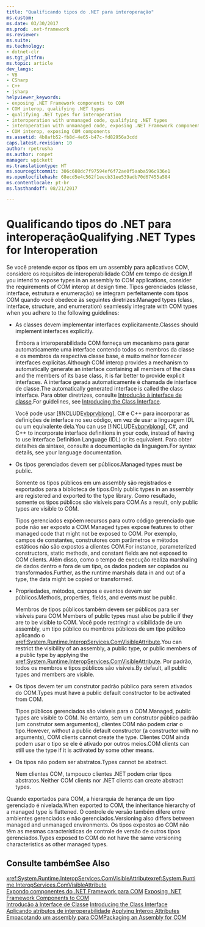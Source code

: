 ```yaml
---
title: "Qualificando tipos do .NET para interoperação"
ms.custom: 
ms.date: 03/30/2017
ms.prod: .net-framework
ms.reviewer: 
ms.suite: 
ms.technology:
- dotnet-clr
ms.tgt_pltfrm: 
ms.topic: article
dev_langs:
- VB
- CSharp
- C++
- jsharp
helpviewer_keywords:
- exposing .NET Framework components to COM
- COM interop, qualifying .NET types
- qualifying .NET types for interoperation
- interoperation with unmanaged code, qualifying .NET types
- interoperation with unmanaged code, exposing .NET Framework components
- COM interop, exposing COM components
ms.assetid: 4b8afb52-fb8d-4e65-b47c-fd82956a3cdd
caps.latest.revision: 10
author: rpetrusha
ms.author: ronpet
manager: wpickett
ms.translationtype: HT
ms.sourcegitcommit: 306c608dc7f97594ef6f72ae0f5aaba596c936e1
ms.openlocfilehash: 68ecd5e4c562f1eecb31ee539adb70d67455a584
ms.contentlocale: pt-br
ms.lasthandoff: 08/21/2017

---
```

# <a name="qualifying-net-types-for-interoperation"></a><span data-ttu-id="af192-102">Qualificando tipos do .NET para interoperação</span><span class="sxs-lookup"><span data-stu-id="af192-102">Qualifying .NET Types for Interoperation</span></span>
<span data-ttu-id="af192-103">Se você pretende expor os tipos em um assembly para aplicativos COM, considere os requisitos de interoperabilidade COM em tempo de design.</span><span class="sxs-lookup"><span data-stu-id="af192-103">If you intend to expose types in an assembly to COM applications, consider the requirements of COM interop at design time.</span></span> <span data-ttu-id="af192-104">Tipos gerenciados (classe, interface, estrutura e enumeração) se integram perfeitamente com tipos COM quando você obedece às seguintes diretrizes:</span><span class="sxs-lookup"><span data-stu-id="af192-104">Managed types (class, interface, structure, and enumeration) seamlessly integrate with COM types when you adhere to the following guidelines:</span></span>  
  
-   <span data-ttu-id="af192-105">As classes devem implementar interfaces explicitamente.</span><span class="sxs-lookup"><span data-stu-id="af192-105">Classes should implement interfaces explicitly.</span></span>  
  
     <span data-ttu-id="af192-106">Embora a interoperabilidade COM forneça um mecanismo para gerar automaticamente uma interface contendo todos os membros da classe e os membros da respectiva classe base, é muito melhor fornecer interfaces explícitas.</span><span class="sxs-lookup"><span data-stu-id="af192-106">Although COM interop provides a mechanism to automatically generate an interface containing all members of the class and the members of its base class, it is far better to provide explicit interfaces.</span></span> <span data-ttu-id="af192-107">A interface gerada automaticamente é chamada de interface de classe.</span><span class="sxs-lookup"><span data-stu-id="af192-107">The automatically generated interface is called the class interface.</span></span> <span data-ttu-id="af192-108">Para obter diretrizes, consulte [Introdução à interface de classe](http://msdn.microsoft.com/en-us/733c0dd2-12e5-46e6-8de1-39d5b25df024).</span><span class="sxs-lookup"><span data-stu-id="af192-108">For guidelines, see [Introducing the Class Interface](http://msdn.microsoft.com/en-us/733c0dd2-12e5-46e6-8de1-39d5b25df024).</span></span>  
  
     <span data-ttu-id="af192-109">Você pode usar [!INCLUDE[vbprvblong](../../../includes/vbprvblong-md.md)], C# e C++ para incorporar as definições de interface no seu código, em vez de usar a linguagem IDL ou um equivalente dela.</span><span class="sxs-lookup"><span data-stu-id="af192-109">You can use [!INCLUDE[vbprvblong](../../../includes/vbprvblong-md.md)], C#, and C++ to incorporate interface definitions in your code, instead of having to use Interface Definition Language (IDL) or its equivalent.</span></span> <span data-ttu-id="af192-110">Para obter detalhes da sintaxe, consulte a documentação da linguagem.</span><span class="sxs-lookup"><span data-stu-id="af192-110">For syntax details, see your language documentation.</span></span>  
  
-   <span data-ttu-id="af192-111">Os tipos gerenciados devem ser públicos.</span><span class="sxs-lookup"><span data-stu-id="af192-111">Managed types must be public.</span></span>  
  
     <span data-ttu-id="af192-112">Somente os tipos públicos em um assembly são registrados e exportados para a biblioteca de tipos.</span><span class="sxs-lookup"><span data-stu-id="af192-112">Only public types in an assembly are registered and exported to the type library.</span></span> <span data-ttu-id="af192-113">Como resultado, somente os tipos públicos são visíveis para COM.</span><span class="sxs-lookup"><span data-stu-id="af192-113">As a result, only public types are visible to COM.</span></span>  
  
     <span data-ttu-id="af192-114">Tipos gerenciados expõem recursos para outro código gerenciado que pode não ser exposto a COM.</span><span class="sxs-lookup"><span data-stu-id="af192-114">Managed types expose features to other managed code that might not be exposed to COM.</span></span> <span data-ttu-id="af192-115">Por exemplo, campos de constantes, construtores com parâmetros e métodos estáticos não são expostos a clientes COM.</span><span class="sxs-lookup"><span data-stu-id="af192-115">For instance, parameterized constructors, static methods, and constant fields are not exposed to COM clients.</span></span> <span data-ttu-id="af192-116">Além disso, como o tempo de execução realiza marshaling de dados dentro e fora de um tipo, os dados podem ser copiados ou transformados.</span><span class="sxs-lookup"><span data-stu-id="af192-116">Further, as the runtime marshals data in and out of a type, the data might be copied or transformed.</span></span>  
  
-   <span data-ttu-id="af192-117">Propriedades, métodos, campos e eventos devem ser públicos.</span><span class="sxs-lookup"><span data-stu-id="af192-117">Methods, properties, fields, and events must be public.</span></span>  
  
     <span data-ttu-id="af192-118">Membros de tipos públicos também devem ser públicos para ser visíveis para COM.</span><span class="sxs-lookup"><span data-stu-id="af192-118">Members of public types must also be public if they are to be visible to COM.</span></span> <span data-ttu-id="af192-119">Você pode restringir a visibilidade de um assembly, um tipo público ou membros públicos de um tipo público aplicando o <xref:System.Runtime.InteropServices.ComVisibleAttribute>.</span><span class="sxs-lookup"><span data-stu-id="af192-119">You can restrict the visibility of an assembly, a public type, or public members of a public type by applying the <xref:System.Runtime.InteropServices.ComVisibleAttribute>.</span></span> <span data-ttu-id="af192-120">Por padrão, todos os membros e tipos públicos são visíveis.</span><span class="sxs-lookup"><span data-stu-id="af192-120">By default, all public types and members are visible.</span></span>  
  
-   <span data-ttu-id="af192-121">Os tipos devem ter um construtor padrão público para serem ativados do COM.</span><span class="sxs-lookup"><span data-stu-id="af192-121">Types must have a public default constructor to be activated from COM.</span></span>  
  
     <span data-ttu-id="af192-122">Tipos públicos gerenciados são visíveis para o COM.</span><span class="sxs-lookup"><span data-stu-id="af192-122">Managed, public types are visible to COM.</span></span> <span data-ttu-id="af192-123">No entanto, sem um construtor público padrão (um construtor sem argumentos), clientes COM não podem criar o tipo.</span><span class="sxs-lookup"><span data-stu-id="af192-123">However, without a public default constructor (a constructor with no arguments), COM clients cannot create the type.</span></span> <span data-ttu-id="af192-124">Clientes COM ainda podem usar o tipo se ele é ativado por outros meios.</span><span class="sxs-lookup"><span data-stu-id="af192-124">COM clients can still use the type if it is activated by some other means.</span></span>  
  
-   <span data-ttu-id="af192-125">Os tipos não podem ser abstratos.</span><span class="sxs-lookup"><span data-stu-id="af192-125">Types cannot be abstract.</span></span>  
  
     <span data-ttu-id="af192-126">Nem clientes COM, tampouco clientes .NET podem criar tipos abstratos.</span><span class="sxs-lookup"><span data-stu-id="af192-126">Neither COM clients nor .NET clients can create abstract types.</span></span>  
  
 <span data-ttu-id="af192-127">Quando exportados para COM, a hierarquia de herança de um tipo gerenciado é nivelada.</span><span class="sxs-lookup"><span data-stu-id="af192-127">When exported to COM, the inheritance hierarchy of a managed type is flattened.</span></span> <span data-ttu-id="af192-128">O controle de versão também difere entre ambientes gerenciados e não gerenciados.</span><span class="sxs-lookup"><span data-stu-id="af192-128">Versioning also differs between managed and unmanaged environments.</span></span> <span data-ttu-id="af192-129">Os tipos expostos ao COM não têm as mesmas características de controle de versão de outros tipos gerenciados.</span><span class="sxs-lookup"><span data-stu-id="af192-129">Types exposed to COM do not have the same versioning characteristics as other managed types.</span></span>  
  
## <a name="see-also"></a><span data-ttu-id="af192-130">Consulte também</span><span class="sxs-lookup"><span data-stu-id="af192-130">See Also</span></span>  
 <span data-ttu-id="af192-131"><xref:System.Runtime.InteropServices.ComVisibleAttribute></span><span class="sxs-lookup"><span data-stu-id="af192-131"><xref:System.Runtime.InteropServices.ComVisibleAttribute></span></span>   
 <span data-ttu-id="af192-132">[Expondo componentes do .NET Framework para COM](../../../docs/framework/interop/exposing-dotnet-components-to-com.md) </span><span class="sxs-lookup"><span data-stu-id="af192-132">[Exposing .NET Framework Components to COM](../../../docs/framework/interop/exposing-dotnet-components-to-com.md) </span></span>  
 <span data-ttu-id="af192-133">[Introdução à Interface de Classe](http://msdn.microsoft.com/en-us/733c0dd2-12e5-46e6-8de1-39d5b25df024) </span><span class="sxs-lookup"><span data-stu-id="af192-133">[Introducing the Class Interface](http://msdn.microsoft.com/en-us/733c0dd2-12e5-46e6-8de1-39d5b25df024) </span></span>  
 <span data-ttu-id="af192-134">[Aplicando atributos de interoperabilidade](../../../docs/framework/interop/applying-interop-attributes.md) </span><span class="sxs-lookup"><span data-stu-id="af192-134">[Applying Interop Attributes](../../../docs/framework/interop/applying-interop-attributes.md) </span></span>  
 [<span data-ttu-id="af192-135">Empacotando um assembly para COM</span><span class="sxs-lookup"><span data-stu-id="af192-135">Packaging an Assembly for COM</span></span>](../../../docs/framework/interop/packaging-an-assembly-for-com.md)


